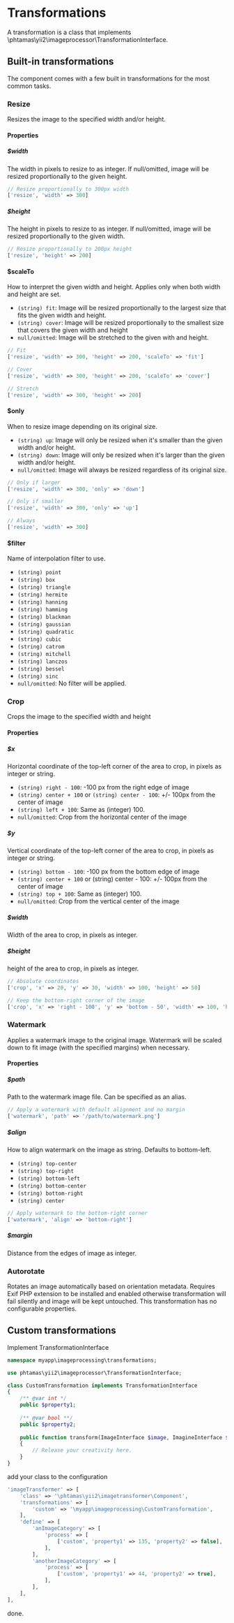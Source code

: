 # Transformations
A transformation is a class that implements \phtamas\yii2\imageprocessor\TransformationInterface.
## Built-in transformations
The component comes with a few built in transformations for the most common tasks.
### Resize
Resizes the image to the specified width and/or height.
#### Properties
##### $width
The width in pixels to resize to as integer. If null/omitted, image will be resized proportionally to the given height.
```php
// Resize proportionally to 300px width
['resize', 'width' => 300]
```
##### $height
The height in pixels to resize to as integer. If null/omitted, image will be resized proportionally to the given width.
```php
// Resize proportionally to 200px height
['resize', 'height' => 200]
```
#### $scaleTo
How to interpret the given width and height. Applies only when both width and height are set.

* `(string) fit`: Image will be resized proportionally to the largest size that fits the given width and height.
* `(string) cover`: Image will be resized proportionally to the smallest size that covers the given width and height
* `null/omitted`: Image will be stretched to the given with and height.
 
```php
// Fit
['resize', 'width' => 300, 'height' => 200, 'scaleTo' => 'fit']

// Cover
['resize', 'width' => 300, 'height' => 200, 'scaleTo' => 'cover']

// Stretch
['resize', 'width' => 300, 'height' => 200]
```
#### $only
When to resize image depending on its original size.

* `(string) up`: Image will only be resized when it's smaller than the given width and/or height.
* `(string) down`: Image will only be resized when it's larger than the given width and/or height.
* `null/omitted`: Image will always be resized regardless of its original size.

```php
// Only if larger
['resize', 'width' => 300, 'only' => 'down']

// Only if smaller
['resize', 'width' => 300, 'only' => 'up']

// Always
['resize', 'width' => 300]
```
#### $filter
Name of interpolation filter to use.

* `(string) point`
* `(string) box`
* `(string) triangle`
* `(string) hermite`
* `(string) hanning`
* `(string) hamming`
* `(string) blackman`
* `(string) gaussian`
* `(string) quadratic`
* `(string) cubic`
* `(string) catrom`
* `(string) mitchell`
* `(string) lanczos`
* `(string) bessel`
* `(string) sinc`
* `null/omitted`: No filter will be applied.

### Crop
Crops the image to the specified width and height
#### Properties
##### $x
Horizontal coordinate of the top-left corner of the area to crop, in pixels as integer or string.

* `(string) right - 100`: -100 px from the right edge of image
* `(string) center + 100` or `(string) center - 100`: +/- 100px from the center of image
* `(string) left + 100`: Same as (integer) 100.
* `null/omitted`: Crop from the horizontal center of the image

##### $y
Vertical coordinate of the top-left corner of the area to crop, in pixels as integer or string.

* `(string) bottom - 100`: -100 px from the bottom edge of image
* `(string) center + 100` or (string) center - 100: +/- 100px from the center of image
* `(string) top + 100`: Same as (integer) 100.
* `null/omitted`: Crop from the vertical center of the image

##### $width
Width of the area to crop, in pixels as integer.
##### $height
height of the area to crop, in pixels as integer.

```php
// Absolute coordinates
['crop', 'x' => 20, 'y' => 30, 'width' => 100, 'height' => 50]

// Keep the bottom-right corner of the image
['crop', 'x' => 'right - 100', 'y' => 'bottom - 50', 'width' => 100, 'height' => 50]

```
### Watermark
Applies a watermark image to the original image. Watermark will be scaled down to fit image (with the specified margins) when necessary.
#### Properties
##### $path
Path to the watermark image file. Can be specified as an alias.
```php
// Apply a watermark with default alignment and no margin
['watermark', 'path' => '/path/to/watermark.png']
```
##### $align
How to align watermark on the image as string. Defaults to bottom-left.

* `(string) top-center`
* `(string) top-right`
* `(string) bottom-left`
* `(string) bottom-center`
* `(string) bottom-right`
* `(string) center`

```php
// Apply watermark to the bottom-right corner
['watermark', 'align' => 'bottom-right']
```
##### $margin
Distance from the edges of image as integer.
### Autorotate
Rotates an image automatically based on orientation metadata. Requires Exif PHP extension to be installed and enabled otherwise transformation will fail silently and image will be kept untouched. This transformation has no configurable properties.
## Custom transformations

Implement TransformationInterface 
```php
namespace myapp\imageprocessing\transformations;

use phtamas\yii2\imageprocessor\TransformationInterface;

class CustomTransformation implements TransformationInterface
{
	/** @var int */
	public $property1;
    
    /** @var bool **/
    public $property2;
    
	public function transform(ImageInterface $image, ImagineInterface $imagine)
    {
    	// Release your creativity here.
    }
}
```
add your class to the configuration
```php
'imageTransformer' => [
	'class' => '\phtamas\yii2\imagetransformer\Component',
    'transformations' => [
    	'custom' => '\myapp\imageprocessing\CustomTransformation',
    ],
    'define' => [
    	'anImageCategory' => [
        	'process' => [
            	['custom', 'property1' => 135, 'property2' => false],
            ],
        ],
    	'anotherImageCategory' => [
        	'process' => [
            	['custom', 'property1' => 44, 'property2' => true],
            ],
        ],
    ],
],
```
done.
